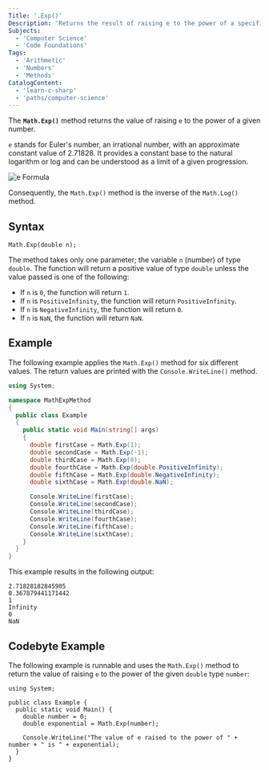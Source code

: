 ```yaml
---
Title: '.Exp()'
Description: 'Returns the result of raising e to the power of a specific number.'
Subjects:
  - 'Computer Science'
  - 'Code Foundations'
Tags:
  - 'Arithmetic'
  - 'Numbers'
  - 'Methods'
CatalogContent:
  - 'learn-c-sharp'
  - 'paths/computer-science'
---
```


The **`Math.Exp()`** method returns the value of raising `e` to the power of a given number.

`e` stands for Euler's number, an irrational number, with an approximate constant value of 2.71828. It provides a constant base to the natural logarithm or log and can be understood as a limit of a given progression.

![e Formula](https://raw.githubusercontent.com/Codecademy/docs/main/media/e-formula.jpg)

Consequently, the `Math.Exp()` method is the inverse of the `Math.Log()` method.

## Syntax

```pseudo
Math.Exp(double n);
```

The method takes only one parameter; the variable `n` (number) of type `double`. The function will return a positive value of type `double` unless the value passed is one of the following:

- If `n` is `0`, the function will return `1`.
- If `n` is `PositiveInfinity`, the function will return `PositiveInfinity`.
- If `n` is `NegativeInfinity`, the function will return `0`.
- If `n` is `NaN`, the function will return `NaN`.

## Example

The following example applies the `Math.Exp()` method for six different values. The return values are printed with the `Console.WriteLine()` method.

```cs
using System;

namespace MathExpMethod
{
  public class Example
  {
    public static void Main(string[] args)
    {
      double firstCase = Math.Exp(1);
      double secondCase = Math.Exp(-1);
      double thirdCase = Math.Exp(0);
      double fourthCase = Math.Exp(double.PositiveInfinity);
      double fifthCase = Math.Exp(double.NegativeInfinity);
      double sixthCase = Math.Exp(double.NaN);

      Console.WriteLine(firstCase);
      Console.WriteLine(secondCase);
      Console.WriteLine(thirdCase);
      Console.WriteLine(fourthCase);
      Console.WriteLine(fifthCase);
      Console.WriteLine(sixthCase);
    }
  }
}
```

This example results in the following output:

```shell
2.71828182845905
0.367879441171442
1
Infinity
0
NaN
```

## Codebyte Example

The following example is runnable and uses the `Math.Exp()` method to return the value of raising `e` to the power of the given  `double` type `number`:

```codebyte/csharp
using System;

public class Example {
  public static void Main() {
    double number = 0;
    double exponential = Math.Exp(number);

    Console.WriteLine("The value of e raised to the power of " + number + " is " + exponential);
  }
}
```
